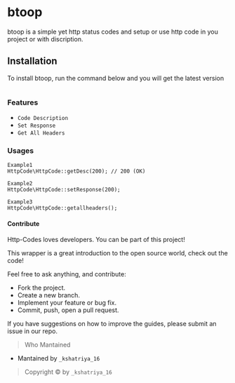 btoop
===

btoop is a simple yet http status codes and setup or use http code in you project or with discription.

## Installation

To install btoop, run the command below and you will get the latest version
```sh
```

### Features
* `Code Description`
* `Set Response`
* `Get All Headers`

### Usages
```
Example1
HttpCode\HttpCode::getDesc(200); // 200 (OK)

Example2
HttpCode\HttpCode::setResponse(200);

Example3
HttpCode\HttpCode::getallheaders();
```

#### Contribute

Http-Codes loves developers. You can be part of this project!

This wrapper is a great introduction to the open source world, check out the code!

Feel free to ask anything, and contribute:

- Fork the project.
- Create a new branch.
- Implement your feature or bug fix.
- Commit, push, open a pull request.

If you have suggestions on how to improve the guides, please submit an issue in our repo.

> Who Mantained
  
* Mantained by `_kshatriya_16`

> Copyright &copy; by `_kshatriya_16`
